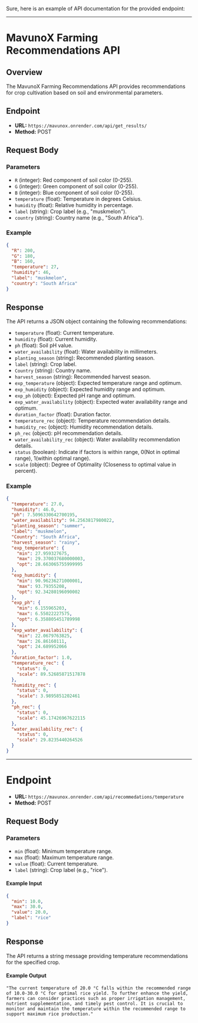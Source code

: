 Sure, here is an example of API documentation for the provided endpoint:

---

# MavunoX Farming Recommendations API

## Overview

The MavunoX Farming Recommendations API provides recommendations for crop cultivation based on soil and environmental parameters.

## Endpoint

- **URL:** `https://mavunox.onrender.com/api/get_results/`
- **Method:** POST

## Request Body

### Parameters

- `R` (integer): Red component of soil color (0-255).
- `G` (integer): Green component of soil color (0-255).
- `B` (integer): Blue component of soil color (0-255).
- `temperature` (float): Temperature in degrees Celsius.
- `humidity` (float): Relative humidity in percentage.
- `label` (string): Crop label (e.g., "muskmelon").
- `country` (string): Country name (e.g., "South Africa").

### Example

```json
{
  "R": 200,
  "G": 180,
  "B": 160,
  "temperature": 27,
  "humidity": 46,
  "label": "muskmelon",
  "country": "South Africa"
}
```

## Response

The API returns a JSON object containing the following recommendations:

- `temperature` (float): Current temperature.
- `humidity` (float): Current humidity.
- `ph` (float): Soil pH value.
- `water_availability` (float): Water availability in millimeters.
- `planting_season` (string): Recommended planting season.
- `label` (string): Crop label.
- `Country` (string): Country name.
- `harvest_season` (string): Recommended harvest season.
- `exp_temperature` (object): Expected temperature range and optimum.
- `exp_humidity` (object): Expected humidity range and optimum.
- `exp_ph` (object): Expected pH range and optimum.
- `exp_water_availability` (object): Expected water availability range and optimum.
- `duration_factor` (float): Duration factor.
- `temperature_rec` (object): Temperature recommendation details.
- `humidity_rec` (object): Humidity recommendation details.
- `ph_rec` (object): pH recommendation details.
- `water_availability_rec` (object): Water availability recommendation details.
- `status` (boolean): Indicate if factors is within range, 0(Not in optimal range), 1(within optimal range).
- `scale` (object): Degree of Optimality (Closeness to optimal value in percent).
### Example

```json
{
  "temperature": 27.0,
  "humidity": 46.0,
  "ph": 7.5096330642700195,
  "water_availability": 94.2563817980022,
  "planting_season": "summer",
  "label": "muskmelon",
  "Country": "South Africa",
  "harvest_season": "rainy",
  "exp_temperature": {
    "min": 27.959327675,
    "max": 29.370037680000003,
    "opt": 28.663065755999995
  },
  "exp_humidity": {
    "min": 90.96236271000001,
    "max": 93.79355208,
    "opt": 92.34280196090002
  },
  "exp_ph": {
    "min": 6.155965203,
    "max": 6.55022227575,
    "opt": 6.358805451789998
  },
  "exp_water_availability": {
    "min": 22.0679763825,
    "max": 26.86160111,
    "opt": 24.689952066
  },
  "duration_factor": 1.0,
  "temperature_rec": {
    "status": 0,
    "scale": 89.52685871517878
  },
  "humidity_rec": {
    "status": 0,
    "scale": 3.9895851202461
  },
  "ph_rec": {
    "status": 0,
    "scale": 45.17426967622115
  },
  "water_availability_rec": {
    "status": 0,
    "scale": 29.8235440264526
  }
}
```

---

# Endpoint

- **URL:** `https://mavunox.onrender.com/api/recommedations/temperature`
- **Method:** POST

## Request Body

### Parameters

- `min` (float): Minimum temperature range.
- `max` (float): Maximum temperature range.
- `value` (float): Current temperature.
- `label` (string): Crop label (e.g., "rice").

#### Example Input

```json
{
  "min": 10.0,
  "max": 30.0,
  "value": 20.0,
  "label": "rice"
}
```
## Response
The API returns a string message providing temperature recommendations for the specified crop.

#### Example Output

```
"The current temperature of 20.0 °C falls within the recommended range of 10.0-30.0 °C for optimal rice yield. To further enhance the yield, farmers can consider practices such as proper irrigation management, nutrient supplementation, and timely pest control. It is crucial to monitor and maintain the temperature within the recommended range to support maximum rice production."
```